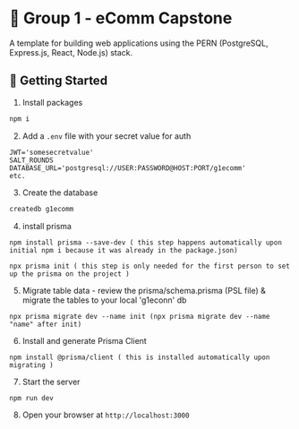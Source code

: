 # 🚀 Group 1 - eComm Capstone

A template for building web applications using the PERN (PostgreSQL, Express.js, React, Node.js) stack.

## 🏁 Getting Started

1. Install packages

```bash
npm i
```

2. Add a `.env` file with your secret value for auth

```
JWT='somesecretvalue'
SALT_ROUNDS
DATABASE_URL='postgresql://USER:PASSWORD@HOST:PORT/g1ecomm'
etc.
```

3. Create the database

```bash
createdb g1ecomm
```

4. install prisma

```
npm install prisma --save-dev ( this step happens automatically upon initial npm i because it was already in the package.json)
```

```
npx prisma init ( this step is only needed for the first person to set up the prisma on the project )
```

5. Migrate table data - review the prisma/schema.prisma (PSL file) & migrate the tables to your local 'g1econn' db

```
npx prisma migrate dev --name init (npx prisma migrate dev --name "name" after init)
```

6. Install and generate Prisma Client

```
npm install @prisma/client ( this is installed automatically upon migrating )
```

7. Start the server

```bash
npm run dev
```

8. Open your browser at `http://localhost:3000`

<!-- 9. Seed the database
```bash
npm run seed
``` -->
